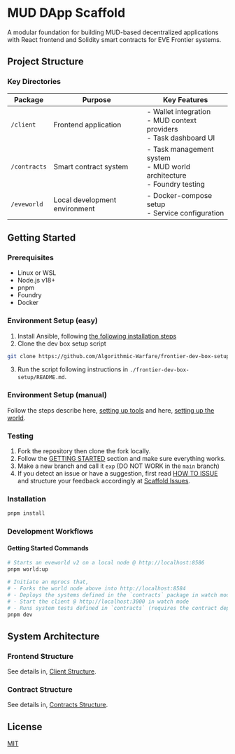 # MUD DApp Scaffold

A modular foundation for building MUD-based decentralized applications with React frontend and Solidity smart contracts for EVE Frontier systems.


## Project Structure


### Key Directories

| Package      | Purpose                       | Key Features                                                              |
| ------------ | ----------------------------- | ------------------------------------------------------------------------- |
| `/client`    | Frontend application          | - Wallet integration<br>- MUD context providers<br>- Task dashboard UI    |
| `/contracts` | Smart contract system         | - Task management system<br>- MUD world architecture<br>- Foundry testing |
| `/eveworld`  | Local development environment | - Docker-compose setup<br>- Service configuration                         |

## Getting Started

### Prerequisites
- Linux or WSL
- Node.js v18+
- pnpm
- Foundry
- Docker

### Environment Setup (easy)

1. Install Ansible, following [the following installation steps](https://www.linuxtechi.com/how-to-install-ansible-on-ubuntu/)
2. Clone the dev box setup script
```sh
git clone https://github.com/Algorithmic-Warfare/frontier-dev-box-setup
```
3. Run the script following instructions in `./frontier-dev-box-setup/README.md`.


### Environment Setup (manual)

Follow the steps describe here, [setting up tools](https://docs.evefrontier.com/Tools) and here, [setting up the world](https://docs.evefrontier.com/LocalWorldSetup).

###  Testing

1. Fork the repository then clone the fork locally.
2. Follow the [GETTING STARTED](#getting-started) section and make sure everything works.
3. Make a new branch and call it `exp` (DO NOT WORK in the `main` branch)
4. If you detect an issue or have a suggestion, first read [HOW TO ISSUE](./.testerdocs/HOW%20TO%20ISSUE.md) and structure your feedback accordingly at [Scaffold Issues](https://github.com/Algorithmic-Warfare/MUD-DApp-Scaffold/issues).

### Installation

```bash
pnpm install
```

### Development Workflows

#### Getting Started Commands
```bash
# Starts an eveworld v2 on a local node @ http://localhost:8586
pnpm world:up 

# Initiate an mprocs that,
# - Forks the world node above into http://localhost:8584
# - Deploys the systems defined in the `contracts` package in watch mode.
# - Start the client @ http://localhost:3000 in watch mode
# - Runs system tests defined in `contracts` (requires the contract deployement to resolve first). Process will fail initially but after contract deployement, press "R", to rerun them.
pnpm dev
```

## System Architecture
### Frontend Structure

See details in, [Client Structure](./packages/client/README.md).

### Contract Structure

See details in, [Contracts Structure](./packages/contracts/README.md).


## License

[MIT](/LICENSE)
